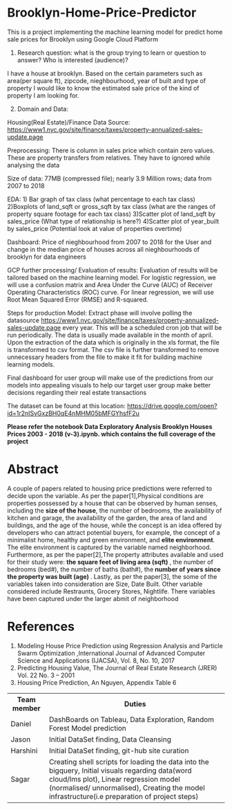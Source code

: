 # Brooklyn-Home-Price-Predictor
This is a project implementing the machine learning model for predict home sale prices for Brooklyn using Google Cloud Platform


1)  Research question:  what is the group trying to learn or question to answer? Who is interested (audience)?

 I have a house at brooklyn. Based on the certain parameters such as area(per square ft), zipcode, nieghbourhood, year of built and      type of property I would like to know the estimated sale price of the kind of property I am looking for.
 

2)  Domain and Data: 

Housing(Real Estate)/Finance
Data Source: https://www1.nyc.gov/site/finance/taxes/property-annualized-sales-update.page


Preprocessing:
There is column in sales price which contain zero values. These are property transfers from relatives. They have to ignored while analysing the data


Size of data: 77MB (compressed file); nearly 3.9 Million rows; data from 2007 to 2018

EDA: 1) Bar graph of tax class (what percentage to each tax class)
     2)Boxplots of land_sqft or gross_sqft by tax class (what are the ranges of property square footage for each tax class)
     3)Scatter plot of land_sqft by sales_price (What type of relationship is here?)
     4)Scatter plot of year_built by sales_price (Potential look at value of properties overtime)
     
Dashboard: Price of nieghbourhood from 2007 to 2018 for the User and change in the median price of houses across all nieghbourhoods of brooklyn for data engineers  

GCP further processing/ Evaluation of results: Evaluation of results will be tailored based on the machine learning model. For logistic regression, we will use a confusion matrix and Area Under the Curve (AUC) of Receiver Operating Characteristics (ROC) curve. For linear regression, we will use Root Mean Squared Error (RMSE) and R-squared. 


Steps for production Model: Extract phase will involve polling the datasource https://www1.nyc.gov/site/finance/taxes/property-annualized-sales-update.page every year. This will be a scheduled cron job that will be run periodically. The data is usually made available in the month of april. Upon the extraction of the data which is originally in the xls format, the file is transformed to csv format. The csv file is further transformed to remove unnecessary headers from the file to make  it fit for building machine learning models. 
     
     
Final dashboard for user group will make use of the predictions from our models into appealing visuals to help our target user group make better decisions regarding their real estate transactions

The dataset can be found at this location: https://drive.google.com/open?id=1r2nISvGxzBH0qE4nMHM05bMFGYhsfF2u

<b>Please refer the notebook Data Exploratory Analysis Brooklyn Houses Prices 2003 - 2018 (v-3).ipynb. which contains the full coverage of the project</b>

# Abstract #
A couple of papers related to housing price predictions were referred to decide upon the variable.
As per the paper[1],Physical conditions are properties possessed by a house that can be observed by human senses, including the <b>size of the house</b>, the number of bedrooms, the availability of kitchen and garage, the availability of the garden, the area of land and buildings, and the age of the house, while the concept is an idea offered by developers who can attract potential buyers, for example, the concept of a minimalist home, healthy and green environment, and <b>elite environment</b>. The elite environment is captured by the variable named neighborhood.
Furthermore, as per the paper[2],The property attributes available and used for their study were: <b>the
square feet of living area (sqft) </b>, the number of bedrooms (bed#), the number of baths (bath#), the<b> number of years since the property was built (age) </b>.
Lastly, as per the paper[3], the some of the variables taken into consideration are Size, Date Built. Other variable considered include Restraunts, Grocery Stores, Nightlife. There variables have been captured under the larger abmit of neighborhood

# References #
1. Modeling House Price Prediction using Regression Analysis and Particle Swarm Optimization ,International Journal of Advanced Computer Science and Applications (IJACSA), Vol. 8, No. 10, 2017
2. Predicting Housing Value, The Journal of Real Estate Research (JRER)  Vol. 22  No. 3 – 2001 
3. Housing Price Prediction, An Nguyen, Appendix Table 6
<table>
<th>Team member</th>	<th>Duties</th>
 <tr>
<td>Daniel</td> <td>	  DashBoards on Tableau, Data Exploration, Random Forest Model prediction</td>
  </tr>
 <tr>
<td>Jason</td><td>	    Initial DataSet finding, Data Cleansing </td>
</tr>
 <tr>
<td>Harshini</td>  <td>Initial DataSet finding, git-hub site curation</td>
</tr>

<td>Sagar</td> 	   <td>Creating shell scripts for loading the data into the bigquery, Initial visuals regarding data(word cloud/lms plot), Linear regression model (normalised/ unnormalised), Creating the model infrastructure(i.e preparation of project steps)</td>

</table>

